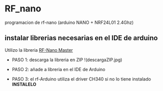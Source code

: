 # RF_nano
programacion de rf-nano (arduino NANO + NRF24L01 2.4Ghz)

## instalar librerias necesarias en el IDE de arduino
Utilizo la libreria [RF-Nano Master](https://github.com/JeremySCook/RF-Nano)

* PASO 1: descarga la libreria en ZIP
  !(descargaZIP.jpg)
* PASO 2: añade a libreria en el IDE de Arduino
  
* PASO 3: el rf-Arduino utiliza el driver CH340 si no lo tiene instalado **INSTALELO**
